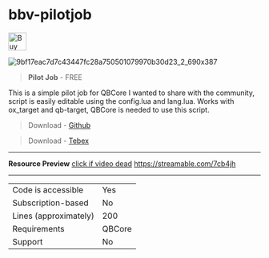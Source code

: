 # bbv-pilotjob

<a href='https://ko-fi.com/G2G0N78P7' target='_blank'><img height='36' style='border:0px;height:36px;' src='https://storage.ko-fi.com/cdn/kofi3.png?v=3' border='0' alt='Buy Me a Coffee at ko-fi.com' /></a>

![9bf17eac7d7c43447fc28a750501079970b30d23_2_690x387](https://github.com/BuddyNotFound/bbv-pilotjob/assets/74051918/94b05c2a-409a-44f4-aaa3-e89e00a2b7b6)


> **Pilot Job** - FREE

This is a simple pilot job for QBCore I wanted to share with the community, script is easily editable using the config.lua and lang.lua. Works with ox_target and qb-target, QBCore is needed to use this script.

> Download - [Github](https://github.com/BuddyNotFound/bbv-pilotjob)

> Download - [Tebex](https://bbv.world/category/free)

---
**Resource Preview**
[click if video dead](https://streamable.com/7cb4jh)
https://streamable.com/7cb4jh

---
|                                         |                                |
|-------------------------------------|----------------------------|
| Code is accessible       | Yes                 |
| Subscription-based      | No                 |
| Lines (approximately)  | 200 |
| Requirements                | QBCore |
| Support                           | No                 |

